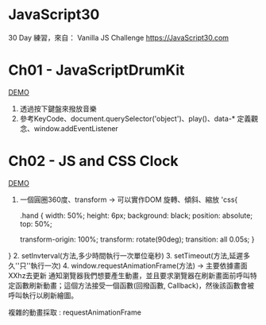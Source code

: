 # JavaScript30
30 Day 練習，來自： Vanilla JS Challenge https://JavaScript30.com

# Ch01 - JavaScriptDrumKit 
<a href="https://yes123430.github.io/JavaScript30/01_JavaScriptDrumKit/index-START.html">DEMO</a>
1. 透過按下鍵盤來撥放音樂
2. 參考KeyCode、document.querySelector('object')、play()、data-* 定義觀念、window.addEventListener

# Ch02 - JS and CSS Clock
<a href="https://yes123430.github.io/JavaScript30/02_JSandCSSClock/index-START.html">DEMO</a>
1. 一個圓圈360度、transform -> 可以實作DOM 旋轉、傾斜、縮放
'css{
    
    .hand {
      width: 50%;
      height: 6px;
      background: black;
      position: absolute;
      top: 50%;

      transform-origin: 100%;
      transform: rotate(90deg);
      transition: all 0.05s;
    }

}
2. setInvterval(方法,多少時間執行一次單位毫秒)
3. setTimeout(方法,延遲多久''只''執行一次)
4. window.requestAnimationFrame(方法) -> 主要依據畫面XXhz去更新
通知瀏覽器我們想要產生動畫，並且要求瀏覽器在刷新畫面前呼叫特定函數刷新動畫；這個方法接受一個函數(回撥函數, Callback)，然後該函數會被呼叫執行以刷新繪圖。

複雜的動畫採取 : requestAnimationFrame

